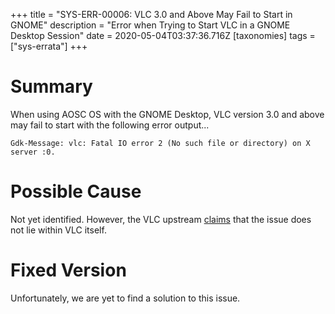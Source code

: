 +++
title = "SYS-ERR-00006: VLC 3.0 and Above May Fail to Start in GNOME"
description = "Error when Trying to Start VLC in a GNOME Desktop Session"
date = 2020-05-04T03:37:36.716Z
[taxonomies]
tags = ["sys-errata"]
+++

# Summary

When using AOSC OS with the GNOME Desktop, VLC version 3.0 and above may fail to start with the following error output...

```
Gdk-Message: vlc: Fatal IO error 2 (No such file or directory) on X server :0.
```

# Possible Cause

Not yet identified. However, the VLC upstream [claims](https://trac.videolan.org/vlc/ticket/18910) that the issue does not lie within VLC itself.

# Fixed Version

Unfortunately, we are yet to find a solution to this issue.
